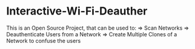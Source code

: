 # Interactive-Wi-Fi-Deauther

This is an Open Source Project, that can be used to:
                => Scan Networks
                => Deauthenticate Users from a Network
                => Create Multiple Clones of a Network to confuse the users

